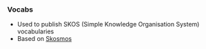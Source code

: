 ### Vocabs

* Used to publish SKOS (Simple Knowledge Organisation System) vocabularies
* Based on [Skosmos](http://www.skosmos.org/)